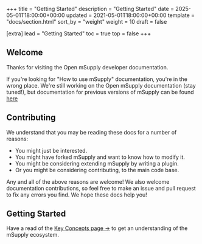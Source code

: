 +++
title = "Getting Started"
description = "Getting Started"
date = 2025-05-01T18:00:00+00:00
updated = 2021-05-01T18:00:00+00:00
template = "docs/section.html"
sort_by = "weight"
weight = 10
draft = false

[extra]
lead = "Getting Started"
toc = true
top = false
+++

## Welcome

Thanks for visiting the Open mSupply developer documentation.

If you're looking for "How to use mSupply" documentation, you're in the wrong place. We're still
working on the Open mSupply documentation (stay tuned!), but documentation for previous versions of
mSupply can be found [here](https://docs.msupply.org.nz/)

## Contributing

We understand that you may be reading these docs for a number of reasons:

* You might just be interested.
* You might have forked mSupply and want to know how to modify it.
* You might be considering extending mSupply by writing a plugin.
* Or you might be considering contributing, to the main code base.


Any and all of the above reasons are welcome! We also welcome documentation contributions, so feel
free to make an issue and pull request to fix any errors you find. We hope these docs help you!

## Getting Started

Have a read of the [Key Concepts page →](key-concepts/) to get an understanding of the mSupply
ecosystem.
